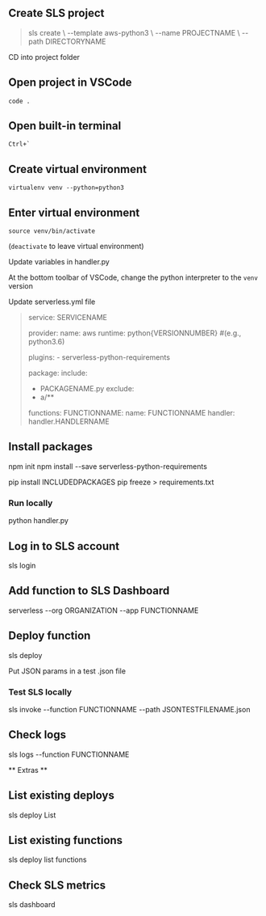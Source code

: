 ## Create SLS project
>sls create \\
>  --template aws-python3 \\
>  --name PROJECTNAME \\ 
>  --path DIRECTORYNAME

CD into project folder

## Open project in VSCode
`code .`

## Open built-in terminal
``Ctrl+` ``

## Create virtual environment
`virtualenv venv --python=python3`

## Enter virtual environment
`source venv/bin/activate`

(`deactivate` to leave virtual environment)

Update variables in handler.py

At the bottom toolbar of VSCode, change the python interpreter to the `venv` version

Update serverless.yml file

>service: SERVICENAME
>
>provider:
>  name: aws
>  runtime: python{VERSIONNUMBER} #(e.g., python3.6)
>
>plugins:
>  \- serverless-python-requirements
>
>package:
>  include:
>    - PACKAGENAME.py
>  exclude:
>    - a/**
>
>functions:
>  FUNCTIONNAME:
>    name: FUNCTIONNAME
>    handler: handler.HANDLERNAME


## Install packages
npm init
npm install --save serverless-python-requirements

pip install INCLUDEDPACKAGES
pip freeze > requirements.txt

### Run locally
python handler.py

## Log in to SLS account
sls login

## Add function to SLS Dashboard
serverless --org ORGANIZATION --app FUNCTIONNAME

## Deploy function
sls deploy


Put JSON params in a test .json file

### Test SLS locally
sls invoke --function FUNCTIONNAME --path JSONTESTFILENAME.json

## Check logs
sls logs --function FUNCTIONNAME


** Extras **

## List existing deploys
sls deploy List

## List existing functions
sls deploy list functions

## Check SLS metrics
sls dashboard
